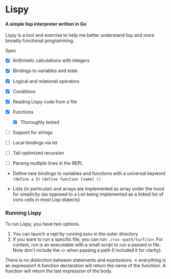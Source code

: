 # Lispy 
#### A simple lisp interpreter written in Go
Lispy is a tool and exercise to help me better understand lisp and more broadly functional programming. 

Spec
- [x] Arithmetic calculations with integers
- [x] Bindings to variables and state 
- [x] Logical and relational operators
- [x] Conditions
- [x] Reading Lispy code from a file
- [x] Functions
    - [x] Thoroughly tested
- [ ] Support for strings
- [ ] Local bindings via let
- [ ] Tail-optimized recursion
- [ ] Parsing multiple lines in the REPL


- Define new bindings to variables and functions with a universal keyword
`(define a 5)`
`(define function [name] () `

- Lists (in particular) and arrays are implemented as array under the hood for simplicity (as opposed to a List being implemented as a linked
list of cons cells in most Lisp dialects)



### Running Lispy
To run Lispy, you have two options.
1. You can launch a repl by running `make` in the outer directory
2. If you want to run a specific file, you can run `./run <path/to/file>`. For context, run is an executable with a small
script to run a passed in file. Note don't include the `<>` when passing a path (I included it for clarity).

There is no distinction between statements and expressions -> everything is an expression! A function declaration will return the name of the functiion. A function will return the last expression of the body.